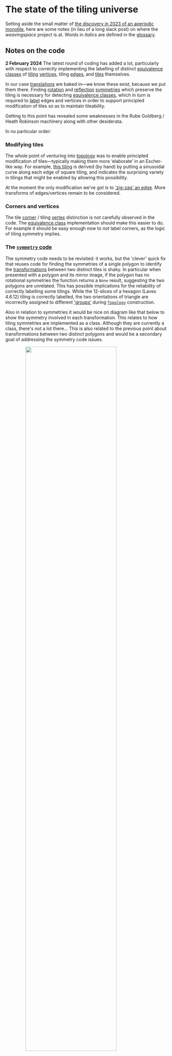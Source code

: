 # The state of the tiling universe
Setting aside the small matter of [the discovery in 2023 of an aperiodic monotile](https://arxiv.org/abs/2305.17743), here are some notes (in lieu of a long slack post) on where the *weavingspace* project is at. Words in *italics* are defined in the [glossary](#glossary).

## Notes on the code
**2 February 2024**
The latest round of coding has added a lot, particularly with respect to correctly implementing the labelling of distinct [equivalence classes](#equivalence-class) of [tiling](#tiling) [vertices](#vertex), tiling [edges](#edge), and [tiles](#tiling) themselves. 

In our case [translations](#translation) are baked in&mdash;we know these exist, because we put them there. Finding [rotation](#rotation) and [reflection](#reflection) [symmetries](#symmetry) which preserve the tiling is necessary for detecting [equivalence classes](#equivalence-class), which in turn is required to [label](#labelling) edges and vertices in order to support principled modification of tiles so as to maintain tileability.

Getting to this point has revealed some weaknesses in the Rube Goldberg / Heath Robinson machinery along with other desiderata.

In no particular order:

### Modifying tiles
The whole point of venturing into [topology](#topology) was to enable principled modification of tiles&mdash;typically making them more ‘elaborate’ in an Escher-like way. For example, [this tiling](example-tiles-wobbly-escherian.ipynb) is derived (by hand) by putting a sinusoidal curve along each edge of square tiling, and indicates the surprising variety in tilings that might be enabled by allowing this possibility.

At the moment the only modification we’ve got is to [‘zig-zag’ an edge](https://dosull.github.io/weaving-space/doc/weavingspace/topology.html#Topology.transform_edges). More transforms of edges/vertices remain to be considered.

### Corners and vertices
The tile [corner](#corner) / tiling [vertex](#vertex) distinction is not carefully observed in the code. The [equivalence class](#equivalence-class) implementation should make this easier to do. For example it should be easy enough now to *not* label corners, as the logic of tiling symmetry implies.

### The [`symmetry` code](doc/weavingspace/symmetry.html)
The symmetry code needs to be revisited: it works, but the 'clever' quick fix that reuses code for finding the symmetries of a single polygon to identify the [transformations](#transformation) between two distinct tiles is shaky. In particular when presented with a polygon and its mirror image, if the polygon has no rotational symmetries the function returns a `None` result, suggesting the two polygons are unrelated. This has possible implications for the reliability of correctly labelling some tilings. While the 12-slices of a hexagon (Laves 4.6.12) tiling is correctly labelled, the two orientations of triangle are incorrectly assigned to different ['groups'](#shape-group) during [`Topology`](doc/weavingspace/topology.html) construction.

Also in relation to symmetries it would be nice on diagram like that below to show the symmetry involved in each transformation. This relates to how tiling symmetries are implemented as a class. Although they are currently a class, there's not a lot there... This is also related to the previous point about transformations between two distinct polygons and would be a secondary goal of addressing the symmetry code issues.

<img src="sketches/cairo-symmetries.png" style="display:block; width:75%; margin-left:auto; margin-right:auto;">

### Graphs and `networkx`
Late in the process of implementing equivalence classes, I (with some reluctance) imported `networkx` to resolve a gnarly problem of extracting the 'exclusive supersets' of a list of sets. And of course... 5 lines of graph code specifically the [`connected_components`](https://networkx.org/documentation/stable/reference/algorithms/generated/networkx.algorithms.components.connected_components.html#networkx.algorithms.components.connected_components) method and the problem disappeared.

On reflection there are a number of places in the equivalence class code, which are effectively tackling the same problem in a more roundabout way, and it might pay to revisit them with that tool at hand. It could perhaps make the code a lot easy to follow (and perhaps quicker too).

### Labelling tiles
The first round of attempts to label vertices and edges was 'tile-centric' and revolved around labelling tile [corners](#corner) and [sides](#side) under the tile's symmetries. It remains to be seen if this code still has a role to play.

### Integration
At the moment, the `Topology` code is almost entirely independent of the main codebase. A `Topology` object is constructed by supplying a `Tileable` instance, and the code makes extensive use of functions in the [`tiling_utils`](doc/weavingspace/tiling_utils.html) module, but no more than that. Whether a `Topology` should be embedded in a [`Tileable`](#tileable) by default, or whether one should be used to generate [dual tilings](#dual-tiling) or not is an open question \[the [dual generation code in `Topology`](https://dosull.github.io/weaving-space/doc/weavingspace/topology.html#Topology.generate_dual) is much more satisfying and (probably) robust than the [`tiling_utils` implementation](https://dosull.github.io/weaving-space/doc/weavingspace/tiling_utils.html#get_dual_tile_unit)\].

### The superfluity of tiles in `WeaveUnit` tilings
Because of how they are generated our weave based `Tileable` objects (`WeaveUnit`s) often contain more tiles than strictly required. In many biaxial tilings there are two times the required number. In the triaxial case it is often much worse than that with as many as 9 times more tiles than required. This causes the `Topology` code to choke and fail. Needs investigation...

## Glossary
An attempt to define terms and how they relate to aspects of the code.

### Mathematical tiling terms
#### Corner
A point on the perimeter of a tile polygon where the perimeter changes direction. A polygon corner in the usual sense. Distinct from a tiling [vertex](#vertex). Corners are properties of individual tiles, not of the tiling.
#### Dual tiling
The tiling formed from an existing tiling by placing a [vertex](#vertex) at each [tile](#tile) and joining them by [edges](#edge) between any two tiles that share an edge in the original tiling. Tiles become vertices and vertices become tiles. The relation is reciprocal and essentially topological not geometric, since the placement of a vertex in a tile is ill-defined. An important dual relation is that between the [Archimedean](https://en.wikipedia.org/wiki/Euclidean_tilings_by_convex_regular_polygons#Archimedean,_uniform_or_semiregular_tilings) and the [Laves](https://en.wikipedia.org/wiki/List_of_Euclidean_uniform_tilings#Laves_tilings) tilings.

<img src="sketches/archimedean-tilings.png" style="width:50%;"><img src="sketches/laves-tilings.png" style="width:50%;">

#### Edge
The line along which two [tiles](#tile) in a tiling meet. An edge has a [vertex](#vertex) at each end and any number of [corners](#corner) along its length. Edges are a property of a tiling, not of individual tiles.
#### Element
Collective term for [tiles](#tile), [edges](#edge) and [vertices](#vertex).
#### Equivalence class
A group of [elements](#element) ([tiles](#tile), [vertices](#vertex), or [edges](#edge)) that map onto one another under the [symmetries](#symmetry) of the [tiling](#tiling). This concept is a subtle one. The tiling below has _two_ equivalence classes of tile, since there is no transformation that maps central tiles on to outer tiles while also.

<img src="sketches/basket-tiles.png" style="display:block; width:60%; margin-left:auto; margin-right:auto;">

#### Fundamental unit
A subset of a tiling which under two non-parallel [translations](#translation) can tile the plane. It is important to realise that the fundamental unit of a tiling is not uniquely defined. In a tiling with two orthogonal translation vectors, for example, any square region defined by those two vectors is a fundamental unit. In our implementation approximately equivalent to a [`Tileable`](#tileable).
#### Periodic tiling
A tiling with two non-parallel [translations](#translation) among its [symmetries](#symmetry).
#### Prototile
Any one of the tiles that constitute a tiling. A set of prototiles is said to 'admit' a tiling. In our implementation the term is applied to the geometric union of the polygons in a [`Tileable`](#tileable), which is closer to the [fundamental unit](#fundamental-unit). Refactoring to make things map better onto the literature is an option...
#### Reflection
The image of a geometric object under a reflection [transformation](#transformation) is its mirror image. A possible [symmetry](#symmetry) of a tile or tiling. Defined by a line of symmetry in which the reflection occurs. 
#### Rotation
A [transformation](#transformation) of the plane around a fixed point (the centre of rotation) by a given angle. One of the possible [symmetries](#symmetry) of a tile or tiling.
#### Side
A side of a polygon as commonly understood, connecting two of its [corners](#corner). Distinct from a tiling [edge](#edge). There is always a change in direction at a corner, but there may be many corners along a tiling edge. Tile [corners](#corner) and tiling [vertices](#vertex) are often coincident but a vertex is not always a corner (there might be no change in direction) and corner is not always a vertex (if it is along an edge, when it will be incident on only two tiles).
#### Symmetry
OMG. All of mathematics. But seriously... albeit briefly, in our context a symmetry is any [transformation](#transformation) of a tiling that maps its [elements](#element) back on to other elements. Tiles also have symmetries but the symmetries of a tiling and of its constituent tiles are not the same. For example in the example above of the Cairo tiling the tiles have only a single reflection symmetry (also symmetry of the tiling), but the tiling also has 90&deg; rotational symmetries.
#### Tile
A polygon that when arranged in a [tiling](#tiling) exhausts the plane. A polygon is formed by straight [sides](#side) connecting [corners](#corner).
#### Tiling
A covering of the plane with tiles. According to Grünbaum and Shephard 1987, page 16:
> "... a countable family of closed sets $\mathcal{T}=\{T_1,T_2,\ldots\}$ which covers the plane without gaps or overlaps. More explicitly, the union of the sets $T_1,T_2,\ldots$ (which are known as the *tiles* of $\mathcal{T}$) is to be the whole plane, and the interiors of the sets $T_i$ are to be pairwise disjoint"
#### Transformation
A one-to-one mapping of every point in the plane to another point in the plane. 
#### Translation
A [transformation](#transformation) in which every point in the plane is displaced by a defined vector, i.e. $(x,y)\rarr(x+\delta x,y+\delta y)$. In our case all tilings are [periodic](#periodic-tiling), meaning that they have two non-parallel transformation [symmetries](#symmetry). 
#### Vertex
Points in a tiling at which three or more [tiles](#tile) meet, which are therefore the end points of tiling [edges](#edge). Often but not always coincident with the [corners](#corner) of tiles. In particular tiling vertices may result from the tiling. For example in the 'cheese sandwich' tiling above, the tiling induces two vertices along the long sides of each rectangle.

### More implementation related
#### Labelling
A general term for the process of assigning tiles, vertices and edges to equivalence classes, which allows them to be labelled. Currently tiles don't get labelled, but since they are in equivalence classes it wouldn't be hard to do this.
#### `prototile`
A simple polygon associated with a `Tileable` object derived from either a rectangle or a hexagon.
#### Regularised prototile
This really only matters for 
#### 'Shape group'
An early implementation of [labelling](#labelling) relied on labelling the corners and sides of tile polygons. Identifying the different shapes in a tiling was a key step in this process. There is still a `tile_groups` attribute of the `Topology` class as a result. More work on the [symmetry code](#the-symmetry-code) will probably make these assignments more reliable.
#### Tileable
The central object class in the code base. A `Tileable` instance has the following attributes that more or less loosely link to the [mathematical concepts](#mathematical-tiling-terms) above:
+ `tiles` a [geopandas.GeoDataFrame](https://geopandas.org/en/stable/docs/reference/api/geopandas.GeoDataFrame.html) of [shapely.geometry.Polygon](https://shapely.readthedocs.io/en/stable/reference/shapely.Polygon.html) objects, with associated `tile_id` (by default a single character string) identifying tiles that can be associated with different data attributes;
+ `prototile` also a GeoDataFrame, containing a single polygon shape which will be a rectangle or hexagon or simple modification (by stretching or skewing) of those, which indicates how the tiling can be constructed. Vectors joining opposite faces of the prototile form the `vectors` of the `Tileable` and model the translation symmetries of the tiling.
+ `regularised prototile` also a GeoDataFrame containing a single polygon. It is possible for the `prototile` to cut across tile polygons in the `Tileable`; the regularised prototile is a different tileable polygon containing only complete tiles.
+ `vectors` a set of tuples of x and y displacements by which the polygons in the `Tileable`'s `tiles` attribute are 'copied and pasted' across a map area. These are not a minimal set of translation vectors. For example, hexagonally based tilings have 6 vectors (3 each in two different directions) where a strict mathematical represenation would require only 2 (the third is the difference between the other two).
#### Tile unit
A specialisation of the `Tileable` class that represents 'traditional' geometric tilings, constructed by geometry as implemented in the [`tiling_geometries` module](https://dosull.github.io/weaving-space/doc/weavingspace/tiling_geometries.html).
#### Topology
A class that attempts to represent the [elements](#element) in a tiling (i.e. tiles, vertices and edges) and the relations among them, in particular enabling [labelling](#labelling) by detecting the [equivalence classes](#equivalence-class) of the tiling.
#### Translation vector
An `(x, y)` tuple displacement by which (in many directions) repeats the `Tileable.tiles` objects to produce a tiling.
#### Weave unit
A specialisation of the `Tileable` class that represents tilings that can be produced by weaving. A particular feature of note is the `aspect` attribute which defines the width of 'strands' in the weave relative to their spacing, and may mean that the resulting tiling has 'holes' (and are hence not tilings [as defined by Grünbaum \& Shephard](#tiling)). Note that there is theory of _isonemal_ tilings which are precisely tilings that can be generated by weaving albeith without gaps (which in our implementation equates to `aspect = 1`).
